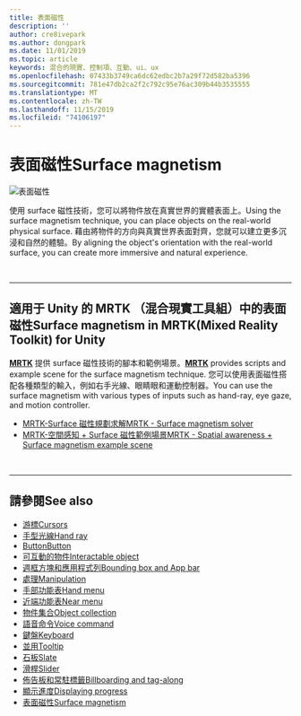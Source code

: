 ```yaml
---
title: 表面磁性
description: ''
author: cre8ivepark
ms.author: dongpark
ms.date: 11/01/2019
ms.topic: article
keywords: 混合的現實、控制項、互動、ui、ux
ms.openlocfilehash: 07433b3749ca6dc62edbc2b7a29f72d582ba5396
ms.sourcegitcommit: 781e47db2ca2f2c792c95e76ac309b44b3535555
ms.translationtype: MT
ms.contentlocale: zh-TW
ms.lasthandoff: 11/15/2019
ms.locfileid: "74106197"
---
```

# <a name="surface-magnetism"></a><span data-ttu-id="072e5-103">表面磁性</span><span class="sxs-lookup"><span data-stu-id="072e5-103">Surface magnetism</span></span>

![表面磁性](images/UX/MRTK_SurfaceMagnetism.gif)

<span data-ttu-id="072e5-105">使用 surface 磁性技術，您可以將物件放在真實世界的實體表面上。</span><span class="sxs-lookup"><span data-stu-id="072e5-105">Using the surface magnetism technique, you can place objects on the real-world physical surface.</span></span> <span data-ttu-id="072e5-106">藉由將物件的方向與真實世界表面對齊，您就可以建立更多沉浸和自然的體驗。</span><span class="sxs-lookup"><span data-stu-id="072e5-106">By aligning the object's orientation with the real-world surface, you can create more immersive and natural experience.</span></span>

<br>

---

## <a name="surface-magnetism-in-mrtkmixed-reality-toolkit-for-unity"></a><span data-ttu-id="072e5-107">適用于 Unity 的 MRTK （混合現實工具組）中的表面磁性</span><span class="sxs-lookup"><span data-stu-id="072e5-107">Surface magnetism in MRTK(Mixed Reality Toolkit) for Unity</span></span>
<span data-ttu-id="072e5-108">**[MRTK](https://github.com/Microsoft/MixedRealityToolkit-Unity)** 提供 surface 磁性技術的腳本和範例場景。</span><span class="sxs-lookup"><span data-stu-id="072e5-108">**[MRTK](https://github.com/Microsoft/MixedRealityToolkit-Unity)** provides scripts and example scene for the surface magnetism technique.</span></span> <span data-ttu-id="072e5-109">您可以使用表面磁性搭配各種類型的輸入，例如右手光線、眼睛眼和運動控制器。</span><span class="sxs-lookup"><span data-stu-id="072e5-109">You can use the surface magnetism with various types of inputs such as hand-ray, eye gaze, and motion controller.</span></span>

* [<span data-ttu-id="072e5-110">MRTK-Surface 磁性規劃求解</span><span class="sxs-lookup"><span data-stu-id="072e5-110">MRTK - Surface magnetism solver</span></span>](https://microsoft.github.io/MixedRealityToolkit-Unity/Documentation/README_Solver.html#surfacemagnetism)
* [<span data-ttu-id="072e5-111">MRTK-空間感知 + Surface 磁性範例場景</span><span class="sxs-lookup"><span data-stu-id="072e5-111">MRTK - Spatial awareness + Surface magnetism example scene</span></span>](https://github.com/microsoft/MixedRealityToolkit-Unity/blob/mrtk_development/Assets/MixedRealityToolkit.Examples/Demos/Solvers/Scenes/SurfaceMagnetismSpatialAwarenessExample.unity)


<br>

---

## <a name="see-also"></a><span data-ttu-id="072e5-112">請參閱</span><span class="sxs-lookup"><span data-stu-id="072e5-112">See also</span></span>

* [<span data-ttu-id="072e5-113">游標</span><span class="sxs-lookup"><span data-stu-id="072e5-113">Cursors</span></span>](cursors.md)
* [<span data-ttu-id="072e5-114">手型光線</span><span class="sxs-lookup"><span data-stu-id="072e5-114">Hand ray</span></span>](point-and-commit.md)
* [<span data-ttu-id="072e5-115">Button</span><span class="sxs-lookup"><span data-stu-id="072e5-115">Button</span></span>](button.md)
* [<span data-ttu-id="072e5-116">可互動的物件</span><span class="sxs-lookup"><span data-stu-id="072e5-116">Interactable object</span></span>](interactable-object.md)
* [<span data-ttu-id="072e5-117">週框方塊和應用程式列</span><span class="sxs-lookup"><span data-stu-id="072e5-117">Bounding box and App bar</span></span>](app-bar-and-bounding-box.md)
* [<span data-ttu-id="072e5-118">處理</span><span class="sxs-lookup"><span data-stu-id="072e5-118">Manipulation</span></span>](direct-manipulation.md)
* [<span data-ttu-id="072e5-119">手部功能表</span><span class="sxs-lookup"><span data-stu-id="072e5-119">Hand menu</span></span>](hand-menu.md)
* [<span data-ttu-id="072e5-120">近端功能表</span><span class="sxs-lookup"><span data-stu-id="072e5-120">Near menu</span></span>](near-menu.md)
* [<span data-ttu-id="072e5-121">物件集合</span><span class="sxs-lookup"><span data-stu-id="072e5-121">Object collection</span></span>](object-collection.md)
* [<span data-ttu-id="072e5-122">語音命令</span><span class="sxs-lookup"><span data-stu-id="072e5-122">Voice command</span></span>](voice-input.md)
* [<span data-ttu-id="072e5-123">鍵盤</span><span class="sxs-lookup"><span data-stu-id="072e5-123">Keyboard</span></span>](keyboard.md)
* [<span data-ttu-id="072e5-124">並用</span><span class="sxs-lookup"><span data-stu-id="072e5-124">Tooltip</span></span>](tooltip.md)
* [<span data-ttu-id="072e5-125">石板</span><span class="sxs-lookup"><span data-stu-id="072e5-125">Slate</span></span>](slate.md)
* [<span data-ttu-id="072e5-126">滑桿</span><span class="sxs-lookup"><span data-stu-id="072e5-126">Slider</span></span>](slider.md)
* [<span data-ttu-id="072e5-127">佈告板和常駐標籤</span><span class="sxs-lookup"><span data-stu-id="072e5-127">Billboarding and tag-along</span></span>](billboarding-and-tag-along.md)
* [<span data-ttu-id="072e5-128">顯示進度</span><span class="sxs-lookup"><span data-stu-id="072e5-128">Displaying progress</span></span>](progress.md)
* [<span data-ttu-id="072e5-129">表面磁性</span><span class="sxs-lookup"><span data-stu-id="072e5-129">Surface magnetism</span></span>](surface-magnetism.md)